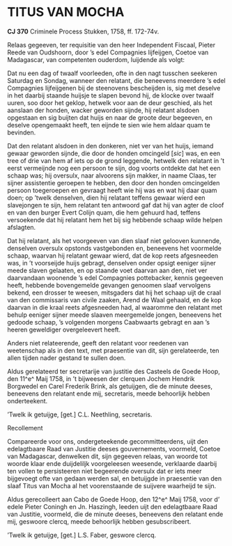 # TITUS VAN MOCHA

**CJ 370** Criminele Process Stukken, 1758, ff. 172-74v.

Relaas gegeeven, ter requisitie van den heer Independent Fiscaal, Pieter Reede van Oudshoorn, door ’s edel Compagnies lijfeijgen, Coetoe van Madagascar, van competenten ouderdom, luijdende als volgt:

Dat nu een dag of twaalf voorleeden, ofte in den nagt tusschen seekeren Saturdag en Sondag, wanneer den relatant, die beneevens meerdere ’s edel Compagnies lijfeijgenen bij de steenovens bescheijden is, sig met deselve in het daarbij staande huijsje te slapen bevond hij, de klocke over twaalf uuren, soo door het geklop, hetwelk voor aan de deur geschied, als het aanslaan der honden, wacker geworden sijnde, hij relatant alsdoen opgestaan en sig buijten dat huijs en naar de groote deur begeeven, en deselve opengemaakt heeft, ten eijnde te sien wie hem aldaar quam te bevinden.

Dat den relatant alsdoen in den donkeren, niet ver van het huijs, iemand gewaar geworden sijnde, die door de honden omcingeld \[*sic*\] was, en een tree of drie van hem af iets op de grond leggende, hetwelk den relatant in ’t eerst vermeijnde nog een persoon te sijn, dog voorts ontdekte dat het een schaap was; hij oversulx, naar alvoorens sijn makker, in naame Claas, ter sijner assistentie geroepen te hebben, den door den honden omcingelden persoon toegeroepen en gevraagt heeft wie hij was en wat hij daar quam doen; op ’twelk denselven, dien hij relatant teffens gewaar wierd een slavejongen te sijn, hem relatant ten antwoord gaf dat hij van agter de cloof en van den burger Evert Colijn quam, die hem gehuurd had, teffens versoekende dat hij relatant hem het bij sig hebbende schaap wilde helpen afslagten.

Dat hij relatant, als het voorgeeven van dien slaaf niet gelooven kunnende, denselven oversulx opstonds vastgebonden en, beneevens het voormelde schaap, waarvan hij relatant gewaar wierd, dat de kop reets afgesneeden was, in ’t voorseijde huijs gebragt, denselven onder opsigt eeniger sijner meede slaven gelaaten, en op staande voet daarvan aan den, niet ver daarvandaan woonende ’s edel Compagnies pottebacker, kennis gegeeven heeft, hebbende bovengemelde gevangen genoomen slaaf vervolgens bekend, een drosser te weesen, mitsgaders dat hij het schaap uijt de craal van den commissaris van civile zaaken, Arend de Waal gehaald, en de kop daarvan in die kraal reets afgesneeden had, al waaromme den relatant met behulp eeniger sijner meede slaaven meergemelde jongen, beneevens het gedoode schaap, ’s volgenden morgens Caabwaarts gebragt en aan ’s heeren geweldiger overgeleevert heeft.

Anders niet relateerende, geeft den relatant voor reedenen van weetenschap als in den text, met praesentie van dit, sijn gerelateerde, ten allen tijden nader gestand te sullen doen.

Aldus gerelateerd ter secretarije van justitie des Casteels de Goede Hoop, den 11^e^ Maij 1758, in ’t bijweesen der clerquen Jochem Hendrik Borgwedel en Carel Frederik Brink, als getuijgen, die de minute deeses, beneevens den relatant ende mij, secretaris, meede behoorlijk hebben onderteekent.

’Twelk ik getuijge, \[get.\] C.L. Neethling, secretaris.

Recollement

Compareerde voor ons, ondergeteekende gecommitteerdens, uijt den edelagtbaare Raad van Justitie deeses gouvernements, voormeld, Coetoe van Madagascar, denwelken dit, sijn gegeeven relaas, van woorde tot woorde klaar ende duijdeliljk voorgeleesen weesende, verklaarde daarbij ten vollen te persisteeren niet begeerende oversulx dat er iets meer bijgevoegt ofte van gedaan werden sal, en betuijgde in praesentie van den slaaf Titus van Mocha al het voorenstaande de suijvere waarheijd te sijn.

Aldus gerecolleert aan Cabo de Goede Hoop, den 12^e^ Maij 1758, voor d’ edele Pieter Coningh en Jn. Haszingh, leeden uijt den edelagtbaare Raad van Justitie, voormeld, die de minute deeses, beneevens den relatant ende mij, geswoore clercq, meede behoorlijk hebben gesubscribeert.

’Twelk ik getuijge, \[get.\] L.S. Faber, geswore clercq.